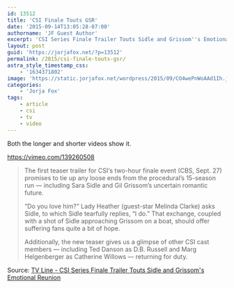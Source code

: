 ```yaml
---
id: 13512
title: 'CSI Finale Touts GSR'
date: '2015-09-14T13:05:28-07:00'
authorname: 'JF Guest Author'
excerpt: 'CSI Series Finale Trailer Touts Sidle and Grissom''s Emotional Reunion'
layout: post
guid: 'https://jorjafox.net/?p=13512'
permalink: /2015/csi-finale-touts-gsr/
astra_style_timestamp_css:
    - '1634371802'
image: 'https://static.jorjafox.net/wordpress/2015/09/CO4wePnWoAAd1Ih.jpg'
categories:
    - 'Jorja Fox'
tags:
    - article
    - csi
    - tv
    - video
---
```


Both the longer and shorter videos show it.

https://vimeo.com/139260508

<blockquote>The first teaser trailer for CSI‘s two-hour finale event (CBS, Sept. 27) promises to tie up any loose ends from the procedural’s 15-season run — including Sara Sidle and Gil Grissom’s uncertain romantic future.

“Do you love him?” Lady Heather (guest-star Melinda Clarke) asks Sidle, to which Sidle tearfully replies, “I do.” That exchange, coupled with a shot of Sidle approaching Grissom on a boat, should offer suffering fans quite a bit of hope.

Additionally, the new teaser gives us a glimpse of other CSI cast members — including Ted Danson as D.B. Russell and Marg Helgenberger as Catherine Willows — returning for duty.</blockquote>

Source: <a href="http://tvline.com/2015/09/14/csi-series-finale-trailer-video-sidle-grissom-reunion/">TV Line - CSI Series Finale Trailer Touts Sidle and Grissom's Emotional Reunion</a>
